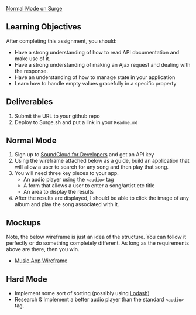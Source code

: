 [Normal Mode on Surge](http://tiy-joshuarivers-soundcloud-music-app.surge.sh)

## Learning Objectives

After completing this assignment, you should:

* Have a strong understanding of how to read API documentation and make use of it.
* Have a strong understanding of making an Ajax request and dealing with the response.
* Have an understanding of how to manage state in your application
* Learn how to handle empty values gracefully in a specific property

## Deliverables

1. Submit the URL to your github repo
2. Deploy to Surge.sh and put a link in your `Readme.md`

## Normal Mode

1. Sign up to [SoundCloud for Developers](https://developers.soundcloud.com/) and get an API key
2. Using the wireframe attached below as a guide, build an application that will allow a user to search for any song and then play that song.
3. You will need three key pieces to your app.
    * An audio player using the `<audio>` tag
    * A form that allows a user to enter a song/artist etc title
    * An area to display the results
4. After the results are displayed, I should be able to click the image of any album and play the song associated with it.

## Mockups

Note, the below wireframe is just an idea of the structure. You can follow it perfectly or do something completely different. As long as the requirements above are there, then you win.

* [Music App Wireframe](https://tiy-learn-content.s3.amazonaws.com/c888498b-musicapp.jpg)

## Hard Mode

* Implement some sort of sorting (possibly using [Lodash](https://lodash.com/))
* Research & Implement a better audio player than the standard `<audio>` tag.